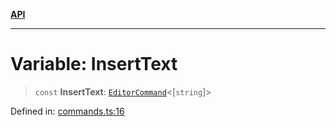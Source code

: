 [**API**](../API.md)

***

# Variable: InsertText

> `const` **InsertText**: [`EditorCommand`](../type-aliases/EditorCommand.md)\<\[`string`\]\>

Defined in: [commands.ts:16](https://github.com/inokawa/edix/blob/17eb027c6558be0f6b434fe5269f1a66a1077362/src/commands.ts#L16)
